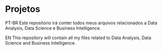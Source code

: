 # Projetos
PT-BR
Este repositório irá conter todos meus arquivos relacionados a Data Analysis, Data Science e Business Intelligence.

EN
This repository will contain all my files related to Data Analysis, Data Science and Business Intelligence.
